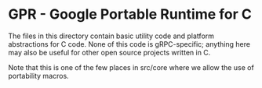 # GPR - Google Portable Runtime for C

The files in this directory contain basic utility code and platform
abstractions for C code. None of this code is gRPC-specific; anything
here may also be useful for other open source projects written in C.

Note that this is one of the few places in src/core where we allow
the use of portability macros.
